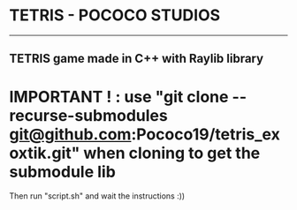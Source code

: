 # TETRIS - POCOCO STUDIOS
---
TETRIS game made in C++ with Raylib library
---

# IMPORTANT ! : use "git clone --recurse-submodules git@github.com:Pococo19/tetris_exoxtik.git" when cloning to get the submodule lib

Then run "script.sh" and wait the instructions :))
